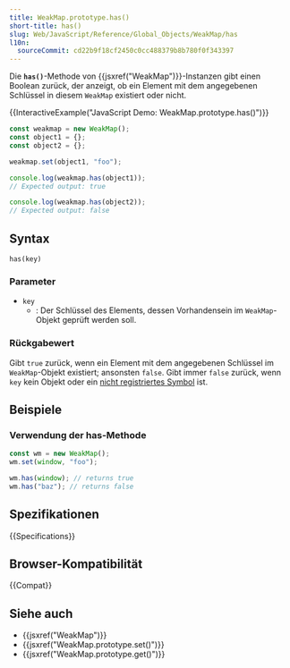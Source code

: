 ```yaml
---
title: WeakMap.prototype.has()
short-title: has()
slug: Web/JavaScript/Reference/Global_Objects/WeakMap/has
l10n:
  sourceCommit: cd22b9f18cf2450c0cc488379b8b780f0f343397
---
```


Die **`has()`**-Methode von {{jsxref("WeakMap")}}-Instanzen gibt einen Boolean zurück, der anzeigt, ob ein Element mit dem angegebenen Schlüssel in diesem `WeakMap` existiert oder nicht.

{{InteractiveExample("JavaScript Demo: WeakMap.prototype.has()")}}

```js interactive-example
const weakmap = new WeakMap();
const object1 = {};
const object2 = {};

weakmap.set(object1, "foo");

console.log(weakmap.has(object1));
// Expected output: true

console.log(weakmap.has(object2));
// Expected output: false
```

## Syntax

```js-nolint
has(key)
```

### Parameter

- `key`
  - : Der Schlüssel des Elements, dessen Vorhandensein im `WeakMap`-Objekt geprüft werden soll.

### Rückgabewert

Gibt `true` zurück, wenn ein Element mit dem angegebenen Schlüssel im `WeakMap`-Objekt existiert; ansonsten `false`. Gibt immer `false` zurück, wenn `key` kein Objekt oder ein [nicht registriertes Symbol](/de/docs/Web/JavaScript/Reference/Global_Objects/Symbol#shared_symbols_in_the_global_symbol_registry) ist.

## Beispiele

### Verwendung der has-Methode

```js
const wm = new WeakMap();
wm.set(window, "foo");

wm.has(window); // returns true
wm.has("baz"); // returns false
```

## Spezifikationen

{{Specifications}}

## Browser-Kompatibilität

{{Compat}}

## Siehe auch

- {{jsxref("WeakMap")}}
- {{jsxref("WeakMap.prototype.set()")}}
- {{jsxref("WeakMap.prototype.get()")}}
